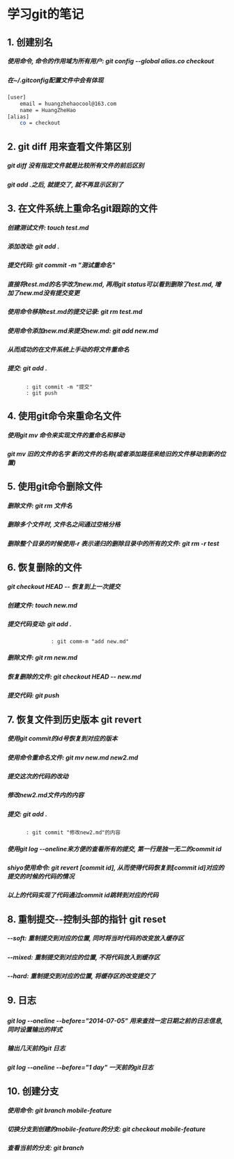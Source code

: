 # 学习git的笔记
## 1. 创建别名
##### 使用命令, 命令的作用域为所有用户: git config --global alias.co checkout
##### 在~/.gitconfig配置文件中会有体现
```bash
[user]
	email = huangzhehaocool@163.com
	name = HuangZheHao
[alias]
	co = checkout
```
## 2. git diff 用来查看文件第区别
##### git diff 没有指定文件就是比较所有文件的前后区别
##### git add .之后, 就提交了, 就不再显示区别了

## 3. 在文件系统上重命名git跟踪的文件
##### 创建测试文件: touch test.md 
##### 添加改动: git add .
##### 提交代码: git commit -m "测试重命名"
##### 直接将test.md的名字改为new.md, 再用git status可以看到删除了test.md, 增加了new.md没有提交变更
##### 使用命令移除test.md的提交记录: git rm test.md
##### 使用命令添加new.md来提交new.md: git add new.md
##### 从而成功的在文件系统上手动的将文件重命名
##### 提交: git add .
		  : git commit -m "提交"
		  : git push

## 4. 使用git命令来重命名文件
##### 使用git mv 命令来实现文件的重命名和移动
##### git mv 旧的文件的名字 新的文件的名称(或者添加路径来给旧的文件移动到新的位置)

## 5. 使用git命令删除文件
##### 删除文件: git rm 文件名
##### 删除多个文件时, 文件名之间通过空格分格
##### 删除整个目录的时候使用-r 表示递归的删除目录中的所有的文件: git rm -r test

## 6. 恢复删除的文件
##### git checkout HEAD -- 恢复到上一次提交
##### 创建文件: touch new.md
##### 提交代码变动: git add .
				  : git comm-m "add new.md"
##### 删除文件: git rm new.md
##### 恢复删除的文件: git checkout HEAD -- new.md
##### 提交代码: git push

## 7. 恢复文件到历史版本 git revert
##### 使用git commit的id号恢复到对应的版本
##### 使用命令重命名文件: git mv new.md new2.md
##### 提交这次的代码的改动
##### 修改new2.md文件内的内容
##### 提交: git add .
		  : git commit "修改new2.md"的内容
##### 使用git log --oneline来方便的查看所有的提交, 第一行是独一无二的commit id
##### shiyo使用命令: git revert [commit id], 从而使得代码恢复到[commit id]对应的提交的时候的代码的情况
##### 以上的代码实现了代码通过commit id跳转到对应的代码

## 8. 重制提交--控制头部的指针 git reset
##### --soft: 重制提交到对应的位置, 同时将当时代码的改变放入缓存区
##### --mixed: 重制提交到对应的位置, 不将代码放入到缓存区
##### --hard: 重制提交到对应的位置, 将缓存区的改变提交了

## 9. 日志
##### 
##### git log --oneline --before="2014-07-05" 用来查找一定日期之前的日志信息, 同时设置输出的样式
##### 输出几天前的git 日志
##### git log --oneline --before="1 day" 一天前的git日志

## 10. 创建分支
##### 使用命令: git branch mobile-feature
##### 切换分支到创建的mobile-feature的分支: git checkout mobile-feature
##### 查看当前的分支: git branch

